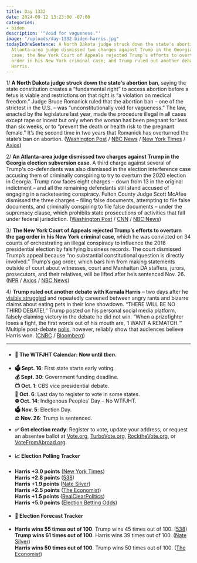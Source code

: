 ```yaml
---
title: Day 1332
date: 2024-09-12 13:23:00 -07:00
categories:
- biden
description: '"Void for vagueness."'
image: "/uploads/day-1332-biden-harris.jpg"
todayInOneSentence: A North Dakota judge struck down the state's abortion ban; an
  Atlanta-area judge dismissed two charges against Trump in the Georgia election subversion
  case; the New York Court of Appeals rejected Trump’s efforts to overturn the gag
  order in his New York criminal case; and Trump ruled out another debate with Kamala
  Harris.
---
```


1/ **A North Dakota judge struck down the state's abortion ban**, saying the state constitution creates a “fundamental right” to access abortion before a fetus is viable and restrictions on that right is “a violation on medical freedom.” Judge Bruce Romanick ruled that the abortion ban – one of the strictest in the U.S. – was “unconstitutionally void for vagueness.” The law, enacted by the legislature last year, made the procedure illegal in all cases except rape or incest but only when the woman has been pregnant for less than six weeks, or to “prevent the death or health risk to the pregnant female.” It’s the second time in two years that Romanick has overturned the state’s ban on abortion. ([Washington Post](https://www.washingtonpost.com/nation/2024/09/12/north-dakota-abortion-ban-overturned/) / [NBC News](https://www.nbcnews.com/politics/politics-news/north-dakota-judge-strikes-state-abortion-ban-rcna170875) / [New York Times](https://www.nytimes.com/2024/09/12/us/north-dakota-abortion-ban-overturned.html) / [Axios](https://www.axios.com/2024/09/12/north-dakota-abortion-ban))

2/ **An Atlanta-area judge dismissed two charges against Trump in the Georgia election subversion case**. A third charge against several of Trump's co-defendants was also dismissed in the election interference case accusing them of criminally conspiring to try to overturn the 2020 election in Georgia. Trump now faces eight charges – down from 13 in the original indictment – and all the remaining defendants still stand accused of engaging in a racketeering conspiracy. Fulton County Judge Scott McAfee dismissed the three charges – filing false documents, attempting to file false documents, and criminally conspiring to file false documents – under the supremacy clause, which prohibits state prosecutions of activities that fall under federal jurisdiction. ([Washington Post](https://www.washingtonpost.com/national-security/2024/09/12/trump-georgia-case-charges-dismissed/) / [CNN](https://www.cnn.com/2024/09/12/politics/trump-georgia-election-subversion-charges/index.html) / [NBC News](https://www.nbcnews.com/politics/donald-trump/judge-narrows-election-interference-case-trump-georgia-rcna170898))

3/ **The New York Court of Appeals rejected Trump’s efforts to overturn the gag order in his New York criminal case**, which he was convicted on 34 counts of orchestrating an illegal conspiracy to influence the 2016 presidential election by falsifying business records. The court dismissed Trump’s appeal because “no substantial constitutional question is directly involved.” Trump’s gag order, which bars him from making statements outside of court about witnesses, court and Manhattan DA staffers, jurors, prosecutors, and their relatives, will be lifted after he’s sentenced Nov. 26. ([NPR](https://www.axios.com/2024/09/12/trump-failed-gag-order-appeal-new-york) / [Axios](https://www.npr.org/2024/09/12/g-s1-22322/trump-new-york-gag-order-appeal) / [NBC News](https://www.nbcnews.com/politics/2024-election/live-blog/harris-trump-presidential-election-live-updates-rcna170755))

4/ **Trump ruled out another debate with Kamala Harris** – two days after he [visibly struggled](https://whatthefuckjusthappenedtoday.com/2024/09/11/day-1331/) and repeatedly careened between angry rants and bizarre claims about eating pets in their lone showdown. “THERE WILL BE NO THIRD DEBATE!,” Trump posted on his personal social media platform, falsely claiming victory in the debate he did not win. “When a prizefighter loses a fight, the first words out of his mouth are, ‘I WANT A REMATCH.’” Multiple post-debate [polls](https://www.washingtonpost.com/politics/2024/09/11/kamala-harris-debate-performance-polls/), however, reliably show that audiences believe Harris won. ([CNBC](https://www.cnbc.com/2024/09/12/trump-rejects-second-harris-debate.html) / [Bloomberg](https://www.bloomberg.com/news/articles/2024-09-12/trump-rules-out-more-presidential-debates-with-harris))

---

* #### 📅 The WTFJHT Calendar: Now until *then*.

* **🗳️ Sept. 16**: First state starts early voting. \
  **💰 Sept. 30**: Government funding deadline. \
  **📺 Oct. 1**: CBS vice presidential debate. \
  **📆 Oct. 6**: Last day to register to vote in some states. \
  **⛔️ Oct. 14**: Indigenous Peoples’ Day – No WTFJHT. \
  **🗳️ Nov. 5**: Election Day. \
  **⚖️ Nov. 26**: Trump is sentenced.

* **✅ Get election ready**: Register to vote, update your address, or request an absentee ballot at [Vote.org](https://www.vote.org/), [TurboVote.org](https://turbovote.org/), [RocktheVote.org](https://www.rockthevote.org/), or [VoteFromAbroad.org](https://www.votefromabroad.org/).

* #### 📈 Election Polling Tracker

* **Harris \+3.0 points** ([New York Times](https://www.nytimes.com/interactive/2024/us/elections/polls-president.html)) \
  **Harris \+2.8 points** ([538](https://projects.fivethirtyeight.com/polls/president-general/2024/national/)) \
  **Harris \+1.9 points** ([Nate Silver](https://www.natesilver.net/p/nate-silver-2024-president-election-polls-model)) \
  **Harris \+2.5 points** ([The Economist](https://www.economist.com/interactive/us-2024-election/trump-harris-polls)) \
  **Harris \+1.5 points** ([RealClearPolitics](https://www.realclearpolling.com/polls/president/general/2024/trump-vs-harris)) \
  **Harris \+5.0 points** ([Election Betting Odds](https://www.electionbettingodds.com/))

* #### 🔮 Election Forecast Tracker

* **Harris wins 55 times out of 100**. Trump wins 45 times out of 100. ([538](https://projects.fivethirtyeight.com/2024-election-forecast/)) \
  **Trump wins 61 times out of 100**. Harris wins 39 times out of 100. ([Nate Silver](https://www.natesilver.net/p/nate-silver-2024-president-election-polls-model)) \
  **Harris wins 50 times out of 100**. Trump wins 50 times out of 100. ([The Economist](https://www.economist.com/interactive/us-2024-election/prediction-model/president/))
